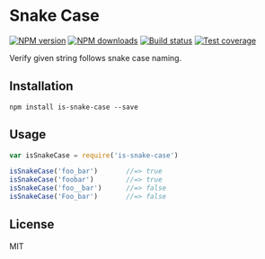 # Snake Case

[![NPM version][npm-image]][npm-url]
[![NPM downloads][downloads-image]][downloads-url]
[![Build status][travis-image]][travis-url]
[![Test coverage][coveralls-image]][coveralls-url]

Verify given string follows snake case naming.

## Installation

```
npm install is-snake-case --save
```

## Usage

```javascript
var isSnakeCase = require('is-snake-case')

isSnakeCase('foo_bar')       //=> true
isSnakeCase('foobar')        //=> true
isSnakeCase('foo__bar')      //=> false
isSnakeCase('Foo_bar')       //=> false
```


## License

MIT

[npm-image]: https://img.shields.io/npm/v/snake-case.svg?style=flat
[npm-url]: https://npmjs.org/package/is-snake-case
[downloads-image]: https://img.shields.io/npm/dm/snake-case.svg?style=flat
[downloads-url]: https://npmjs.org/package/is-snake-case
[travis-image]: https://img.shields.io/travis/blakeembrey/snake-case.svg?style=flat
[travis-url]: https://travis-ci.org/sunitJindal/is-snake-case
[coveralls-image]: https://img.shields.io/coveralls/blakeembrey/snake-case.svg?style=flat
[coveralls-url]: https://coveralls.io/github/sunitJindal/is-snake-case?branch=master